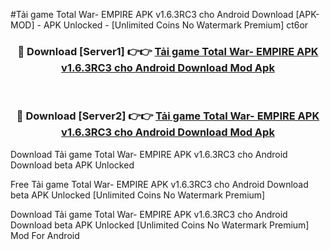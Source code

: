 #Tải game Total War- EMPIRE APK v1.6.3RC3 cho Android Download [APK-MOD] - APK Unlocked - [Unlimited Coins No Watermark Premium] ct6or



<div align="center">

<h3>🔴 Download [Server1] 👉👉 <a href="https://momento.my/?title=Tải_game_Total_War-_EMPIRE_APK_v1.6.3RC3_cho_Android_Download">Tải game Total War- EMPIRE APK v1.6.3RC3 cho Android Download Mod Apk</a></h3><br>

<h3>🔴 Download [Server2] 👉👉 <a href="https://momento.my/?title=Tải_game_Total_War-_EMPIRE_APK_v1.6.3RC3_cho_Android_Download">Tải game Total War- EMPIRE APK v1.6.3RC3 cho Android Download Mod Apk</a></h3>
</div>



Download Tải game Total War- EMPIRE APK v1.6.3RC3 cho Android Download beta APK Unlocked

Free Tải game Total War- EMPIRE APK v1.6.3RC3 cho Android Download beta APK Unlocked [Unlimited Coins No Watermark Premium]

Download Tải game Total War- EMPIRE APK v1.6.3RC3 cho Android Download beta APK Unlocked [Unlimited Coins No Watermark Premium] Mod For Android
